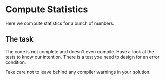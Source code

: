 # Compute Statistics

Here we compute statistics for a bunch of numbers.

## The task

The code is not complete and doesn't even compile.
Have a look at the tests to know our intention.
There is a test you need to design for an error condition.

Take care not to leave behind any compiler warnings in your solution.
